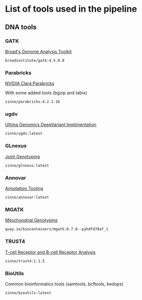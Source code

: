 # List of tools used in the pipeline

## DNA tools

### GATK
[Broad's Genome Analysis Toolkit](https://gatk.broadinstitute.org/)
```
broadinstitute/gatk:4.5.0.0
```

### Parabricks

[NVIDIA Clara Parabricks](https://www.nvidia.com/en-us/clara/genomics/)

With some added tools (bgzip and tabix)
```
zinno/parabricks:4.2.1-1b
```

### ugdv
[Ultima Genomics DeepVariant Implimentation](https://github.com/UltimaGenomics/deepvariant)
```
zinno/ugdv:latest
```

### GLnexus

[Joint Genotyping](https://github.com/dnanexus-rnd/GLnexus)
```
zinno/glnexus:latest
```

### Annovar

[Annotation Tooling](http://annovar.openbioinformatics.org/)
```
zinno/annovar:latest
```

### MGATK

[Mitochondrial Genotyping](https://caleblareau.github.io/mgatk/)
```
quay.io/biocontainers/mgatk:0.7.0--pyhdfd78af_1
```

### TRUST4

[T-cell Receptor and B-cell Receptor Analysis](https://github.com/liulab-dfci/TRUST4)
```
zinno/trust4:1.1.5
```

### BioUtils

Common bioinformatics tools (samtools, bcftools, bedops)
```
zinno/bioutils:latest
```

